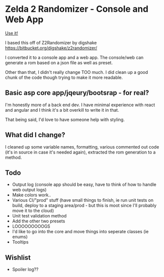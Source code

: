 
# Zelda 2 Randomizer - Console and Web App

[Use it!](https://zeldaiirandomizer.com)

I based this off of Z2Randomizer by digshake https://bitbucket.org/digshake/z2randomizer/

I converted it to a console app and a web app. The console/web can generate a rom based on a json file as well as preset.

Other than that, I didn't really change TOO much. I did clean up a good chunk of the code though trying to make it more readable.

## Basic asp core app/jqeury/bootsrap - for real?

I'm honestly more of a back end dev. I have minimal experience with react and angular and I think it's a bit overkill to write it in that.

That being said, I'd love to have someone help with styling.  

## What did I change?

I cleaned up some variable names, formatting, various commented out code (it's in source in case it's needed again), extracted the rom generation to a method.

## Todo

* Output log (console app should be easy, have to think of how to handle web output logs)
* Make colors work..
* Various CI/"prod" stuff (have small things to finish, ie run unit tests on build, deploy to a staging area/prod - but this is moot since I'll probably move it to the cloud)
* Unit test validation method
* Add the other two presets
* LOOOOOOOOOGS
* I'd like to go into the core and move things into seperate classes (ie enums)
* Tooltips
  
## Wishlist
* Spoiler log??
